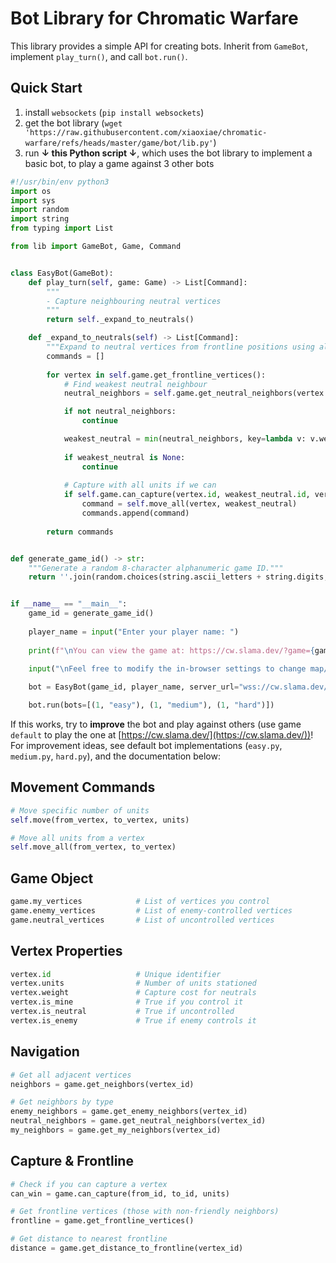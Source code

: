 # Bot Library for Chromatic Warfare

This library provides a simple API for creating bots.
Inherit from `GameBot`, implement `play_turn()`, and call `bot.run()`.

## Quick Start

1. install `websockets` (`pip install websockets`)
2. get the bot library (`wget 'https://raw.githubusercontent.com/xiaoxiae/chromatic-warfare/refs/heads/master/game/bot/lib.py'`)
3. run **↓ this Python script ↓**, which uses the bot library to implement a basic bot, to play a game against 3 other bots

```python
#!/usr/bin/env python3
import os
import sys
import random
import string
from typing import List

from lib import GameBot, Game, Command


class EasyBot(GameBot):
    def play_turn(self, game: Game) -> List[Command]:
        """
        - Capture neighbouring neutral vertices
        """
        return self._expand_to_neutrals()

    def _expand_to_neutrals(self) -> List[Command]:
        """Expand to neutral vertices from frontline positions using all available units."""
        commands = []
        
        for vertex in self.game.get_frontline_vertices():
            # Find weakest neutral neighbour
            neutral_neighbors = self.game.get_neutral_neighbors(vertex.id)

            if not neutral_neighbors:
                continue

            weakest_neutral = min(neutral_neighbors, key=lambda v: v.weight)
            
            if weakest_neutral is None:
                continue
            
            # Capture with all units if we can
            if self.game.can_capture(vertex.id, weakest_neutral.id, vertex.units):
                command = self.move_all(vertex, weakest_neutral)
                commands.append(command)
        
        return commands


def generate_game_id() -> str:
    """Generate a random 8-character alphanumeric game ID."""
    return ''.join(random.choices(string.ascii_letters + string.digits, k=8))


if __name__ == "__main__":
    game_id = generate_game_id()
    
    player_name = input("Enter your player name: ")
    
    print(f"\nYou can view the game at: https://cw.slama.dev/?game={game_id}")
    
    input("\nFeel free to modify the in-browser settings to change map/rounds/time/etc.\nPressing enter starts the game.")

    bot = EasyBot(game_id, player_name, server_url="wss://cw.slama.dev/api")

    bot.run(bots=[(1, "easy"), (1, "medium"), (1, "hard")])
```

If this works, try to **improve** the bot and play against others (use game `default` to play the one at [https://cw.slama.dev/](https://cw.slama.dev/))!
For improvement ideas, see default bot implementations (`easy.py`, `medium.py`, `hard.py`), and the documentation below:

## Movement Commands

```python
# Move specific number of units
self.move(from_vertex, to_vertex, units)

# Move all units from a vertex
self.move_all(from_vertex, to_vertex)
```

## Game Object

```python
game.my_vertices            # List of vertices you control
game.enemy_vertices         # List of enemy-controlled vertices  
game.neutral_vertices       # List of uncontrolled vertices
```

## Vertex Properties

```python
vertex.id                   # Unique identifier
vertex.units                # Number of units stationed
vertex.weight               # Capture cost for neutrals
vertex.is_mine              # True if you control it
vertex.is_neutral           # True if uncontrolled
vertex.is_enemy             # True if enemy controls it
```

## Navigation

```python
# Get all adjacent vertices
neighbors = game.get_neighbors(vertex_id)

# Get neighbors by type
enemy_neighbors = game.get_enemy_neighbors(vertex_id)
neutral_neighbors = game.get_neutral_neighbors(vertex_id)
my_neighbors = game.get_my_neighbors(vertex_id)
```

## Capture & Frontline

```python
# Check if you can capture a vertex
can_win = game.can_capture(from_id, to_id, units)

# Get frontline vertices (those with non-friendly neighbors)
frontline = game.get_frontline_vertices()

# Get distance to nearest frontline
distance = game.get_distance_to_frontline(vertex_id)
```

